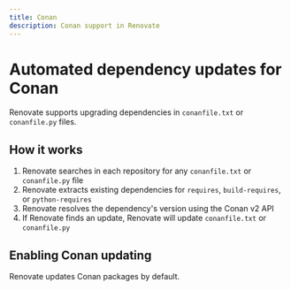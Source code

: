 ```yaml
---
title: Conan
description: Conan support in Renovate
---
```


# Automated dependency updates for Conan

Renovate supports upgrading dependencies in `conanfile.txt` or `conanfile.py` files.

## How it works

1. Renovate searches in each repository for any `conanfile.txt` or `conanfile.py` file
1. Renovate extracts existing dependencies for `requires`, `build-requires`, or `python-requires`
1. Renovate resolves the dependency's version using the Conan v2 API
1. If Renovate finds an update, Renovate will update `conanfile.txt` or `conanfile.py`

## Enabling Conan updating

Renovate updates Conan packages by default.
